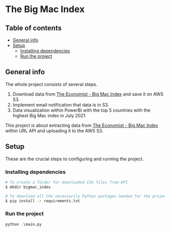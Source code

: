 # The Big Mac Index

## Table of contents

- [General info](#general-info)
- [Setup](#setup)
  - [Installing dependencies](#installing-dependencies)
  - [Run the project](#run-the-project)

## General info

The whole project consists of several steps.

1. Download data from [The Economist - Big Mac Index](https://data.nasdaq.com/data/ECONOMIST-the-economist-big-mac-index/usage/quickstart/api) and save it on AWS S3.
2. Implement email notification that data is in S3.
3. Data visualization within PowerBI with the top 5 countries with the highest Big Mac index in July 2021.

This project is about extracting data from [The Economist - Big Mac Index](https://data.nasdaq.com/data/ECONOMIST-the-economist-big-mac-index/usage/quickstart/api) within URL API and uploading it to the AWS S3.

## Setup

These are the crucial steps to configuring and running the project.

### Installing dependencies

```bash
# To create a folder for downloaded CSV files from API
$ mkdir bigmac_index

# To download all the necessarily Python packages needed for the project
$ pip install -r requirements.txt
```

### Run the project

```python
python .\main.py
```
